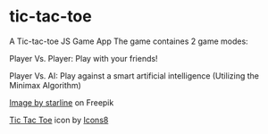 # tic-tac-toe
A Tic-tac-toe JS Game App
The game containes 2 game modes: 

Player Vs. Player: Play with your friends!

Player Vs. AI: Play against a smart artificial intelligence (Utilizing the Minimax Algorithm)


<a href="https://www.freepik.com/free-vector/abstract-duotone-background-with-motion-lines-effect_12572942.htm#query=gaming%20background&position=4&from_view=keyword">Image by starline</a> on Freepik

<a target="_blank" href="https://icons8.com/icon/anJDavJRIzIg/tic-tac-toe">Tic Tac Toe</a> icon by <a target="_blank" href="https://icons8.com">Icons8</a>
